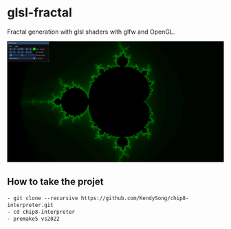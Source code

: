 # glsl-fractal
Fractal generation with glsl shaders with glfw and OpenGL.</br>

<img src="https://github.com/KendySong/glsl-fractal/blob/master/screenshots/mandelbrot.png">

## How to take the projet
```git
- git clone --recursive https://github.com/KendySong/chip8-interpreter.git
- cd chip8-interpreter
- premake5 vs2022
```